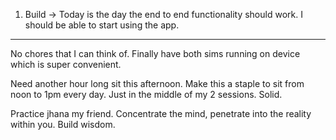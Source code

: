 1. Build -> Today is the day the end to end functionality should work. I should be able to start using the app.

----
No chores that I can think of. Finally have both sims running on device which is super convenient. 

Need another hour long sit this afternoon. Make this a staple to sit from noon to 1pm every day. Just in the middle of my 2 sessions. Solid.

Practice jhana my friend. Concentrate the mind, penetrate into the reality within you. Build wisdom.